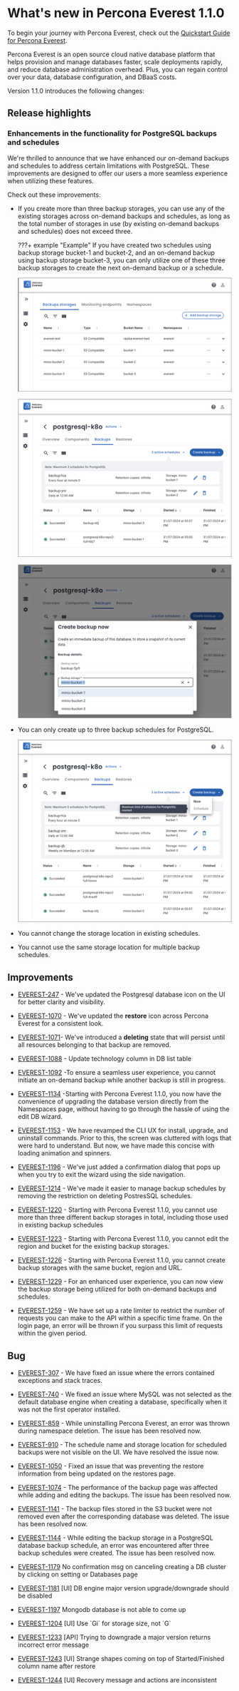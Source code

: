 # What's new in Percona Everest 1.1.0

To begin your journey with Percona Everest, check out the [Quickstart Guide for Percona Everest](../quickstart-guide/quick-install.md).

Percona Everest is an open source cloud native database platform that helps provision and manage databases faster, scale deployments rapidly, and reduce database administration overhead. Plus, you can regain control over your data, database configuration, and DBaaS costs.

Version 1.1.0 introduces the following changes:


## Release highlights

### Enhancements in the functionality for PostgreSQL backups and schedules

We're thrilled to announce that we have enhanced our on-demand backups and schedules to address certain limitations with PostgreSQL. These improvements are designed to offer our users a more seamless experience when utilizing these features.

Check out these improvements:

- If you create more than three backup storages, you can use any of the existing storages across on-demand backups and schedules, as long as the total number of storages in use (by existing on-demand backups and schedules) does not exceed three.
 

    ???+ example "Example"
        If you have created two schedules using backup storage bucket-1 and bucket-2, and an on-demand backup using backup storage bucket-3, you can only utilize one of these three backup storages to create the next on-demand backup or a schedule.


    ![!image](../images/backup_storages.png)

    ![!image](../images/pg_limitation_2.png)


    ![!image](../images/on_demand_limitation_2.png)

- You can only create up to three backup schedules for PostgreSQL.

    ![!image](../images/max_three_schedules_pg.png)

- You cannot change the storage location in existing schedules.

- You cannot use the same storage location for multiple backup schedules.



## Improvements

- [EVEREST-247](https://perconadev.atlassian.net/browse/EVEREST-247) - We've updated the Postgresql database icon on the UI for better clarity and visibility.

- [EVEREST-1070](https://perconadev.atlassian.net/browse/EVEREST-1070) - We've updated the **restore** icon across Percona Everest for a consistent look.

- [EVEREST-1071](https://perconadev.atlassian.net/browse/EVEREST-1071)- We've introduced a **deleting** state that will persist until all resources belonging to that backup are removed.


- [EVEREST-1088](https://perconadev.atlassian.net/browse/EVEREST-1088) - Update technology column in DB list table

- [EVEREST-1092](https://perconadev.atlassian.net/browse/EVEREST-1092) -To ensure a seamless user experience, you cannot initiate an on-demand backup while another backup is still in progress.

- [EVEREST-1134](https://perconadev.atlassian.net/browse/EVEREST-1134) -Starting with Percona Everest 1.1.0, you now have the convenience of upgrading the database version directly from the Namespaces page, without having to go through the hassle of using the edit DB wizard.


- [EVEREST-1153](https://perconadev.atlassian.net/browse/EVEREST-1153) - We have revamped the CLI UX for install, upgrade, and uninstall commands. Prior to this, the screen was cluttered with logs that were hard to understand. But now, we have made this concise with loading animation and spinners.


- [EVEREST-1196](https://perconadev.atlassian.net/browse/EVEREST-1196) - We've just added a confirmation dialog that pops up when you try to exit the wizard using the side navigation.


- [EVEREST-1214](https://perconadev.atlassian.net/browse/EVEREST-1214) - We've made it easier to manage backup schedules by removing the restriction on deleting PostresSQL schedules.


- [EVEREST-1220](https://perconadev.atlassian.net/browse/EVEREST-1220) -  Starting with Percona Everest 1.1.0, you cannot use more than three different backup storages in total, including those used in existing backup schedules

- [EVEREST-1223](https://perconadev.atlassian.net/browse/EVEREST-1223) - Starting with Percona Everest 1.1.0, you cannot edit the region and bucket for the existing backup storages.

- [EVEREST-1226](https://perconadev.atlassian.net/browse/EVEREST-1226) - Starting with Percona Everest 1.1.0, you cannot create backup storages with the same bucket, region and URL. 

- [EVEREST-1229](https://perconadev.atlassian.net/browse/EVEREST-1229) - For an enhanced user experience, you can now view the backup storage being utilized for both on-demand backups and schedules.


- [EVEREST-1259](https://perconadev.atlassian.net/browse/EVEREST-1259) - We have set up a rate limiter to restrict the number of requests you can make to the API within a specific time frame. On the login page, an error will be thrown if you surpass this limit of requests within the given period.

## Bug

- [EVEREST-307](https://perconadev.atlassian.net/browse/EVEREST-307) - We have fixed an issue where the errors contained exceptions and stack traces.

- [EVEREST-740](https://perconadev.atlassian.net/browse/EVEREST-740) - We fixed an issue where MySQL was not selected as the default database engine when creating a database, specifically when it was not the first operator installed.

- [EVEREST-859](https://perconadev.atlassian.net/browse/EVEREST-859) - While uninstalling Percona Everest, an error was thrown during namespace deletion. The issue has been resolved now.

- [EVEREST-910](https://perconadev.atlassian.net/browse/EVEREST-910) - The schedule name and storage location for scheduled backups were not visible on the UI. We have resolved the issue now.


- [EVEREST-1050](https://perconadev.atlassian.net/browse/EVEREST-1050) - Fixed an issue that was preventing the restore information from being updated on the restores page. 

- [EVEREST-1074](https://perconadev.atlassian.net/browse/EVEREST-1074) - The performance of the backup page was affected while adding and editing the backups. The issue has been resolved now.

- [EVEREST-1141](https://perconadev.atlassian.net/browse/EVEREST-1141) - The backup files stored in the S3 bucket were not removed even after the corresponding database was deleted.  The issue has been resolved now.

- [EVEREST-1144](https://perconadev.atlassian.net/browse/EVEREST-1144) - While editing the backup storage in a PostgreSQL database backup schedule, an error was encountered after three backup schedules were created. The issue has been resolved now.


- [EVEREST-1179](https://perconadev.atlassian.net/browse/EVEREST-1179) No confirmation msg on canceling creating a DB cluster by clicking on setting or Databases page 

- [EVEREST-1181](https://perconadev.atlassian.net/browse/EVEREST-1181) \[UI\] DB engine major version upgrade/downgrade should be disabled

- [EVEREST-1197](https://perconadev.atlassian.net/browse/EVEREST-1197) Mongodb database is not able to come up

- [EVEREST-1204](https://perconadev.atlassian.net/browse/EVEREST-1204) \[UI\] Use \`Gi\` for storage size, not \`G\`

- [EVEREST-1233](https://perconadev.atlassian.net/browse/EVEREST-1233) \[API\] Trying to downgrade a major version returns incorrect error message

- [EVEREST-1243](https://perconadev.atlassian.net/browse/EVEREST-1243) \[UI\] Strange shapes coming on top of Started/Finished column name after restore

- [EVEREST-1244](https://perconadev.atlassian.net/browse/EVEREST-1244) \[UI\] Recovery message and actions are inconsistent
